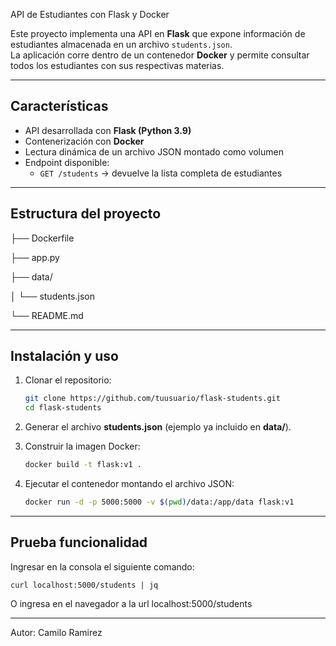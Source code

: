  API de Estudiantes con Flask y Docker

Este proyecto implementa una API en **Flask** que expone información de estudiantes almacenada en un archivo `students.json`.  
La aplicación corre dentro de un contenedor **Docker** y permite consultar todos los estudiantes con sus respectivas materias.

---

## Características

- API desarrollada con **Flask (Python 3.9)**  
- Contenerización con **Docker**  
- Lectura dinámica de un archivo JSON montado como volumen  
- Endpoint disponible:
  - `GET /students` → devuelve la lista completa de estudiantes

---

## Estructura del proyecto

├── Dockerfile

├── app.py

├── data/

│ └── students.json

└── README.md

---

## Instalación y uso

1. Clonar el repositorio:
   ```bash
   git clone https://github.com/tuusuario/flask-students.git
   cd flask-students

2. Generar el archivo **students.json** (ejemplo ya incluido en **data/**).

3. Construir la imagen Docker:
    ```bash
    docker build -t flask:v1 .

4. Ejecutar el contenedor montando el archivo JSON:
    ```bash
    docker run -d -p 5000:5000 -v $(pwd)/data:/app/data flask:v1

---

## Prueba funcionalidad
Ingresar en la consola el siguiente comando:
    
    curl localhost:5000/students | jq

O ingresa en el navegador a la url localhost:5000/students

---

Autor: Camilo Ramirez

